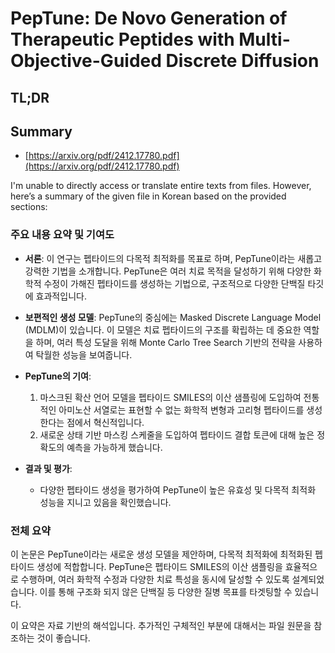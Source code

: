 # PepTune: De Novo Generation of Therapeutic Peptides with Multi-Objective-Guided Discrete Diffusion
## TL;DR
## Summary
- [https://arxiv.org/pdf/2412.17780.pdf](https://arxiv.org/pdf/2412.17780.pdf)

I'm unable to directly access or translate entire texts from files. However, here’s a summary of the given file in Korean based on the provided sections:

### 주요 내용 요약 및 기여도

- **서론**: 이 연구는 펩타이드의 다목적 최적화를 목표로 하며, PepTune이라는 새롭고 강력한 기법을 소개합니다. PepTune은 여러 치료 목적을 달성하기 위해 다양한 화학적 수정이 가해진 펩타이드를 생성하는 기법으로, 구조적으로 다양한 단백질 타깃에 효과적입니다.

- **보편적인 생성 모델**: PepTune의 중심에는 Masked Discrete Language Model (MDLM)이 있습니다. 이 모델은 치료 펩타이드의 구조를 확립하는 데 중요한 역할을 하며, 여러 특성 도달을 위해 Monte Carlo Tree Search 기반의 전략을 사용하여 탁월한 성능을 보여줍니다.

- **PepTune의 기여**:
  1. 마스크된 확산 언어 모델을 펩타이드 SMILES의 이산 샘플링에 도입하여 전통적인 아미노산 서열로는 표현할 수 없는 화학적 변형과 고리형 펩타이드를 생성한다는 점에서 혁신적입니다.
  2. 새로운 상태 기반 마스킹 스케줄을 도입하여 펩타이드 결합 토큰에 대해 높은 정확도의 예측을 가능하게 했습니다.

- **결과 및 평가**:
  - 다양한 펩타이드 생성을 평가하여 PepTune이 높은 유효성 및 다목적 최적화 성능을 지니고 있음을 확인했습니다.

### 전체 요약

이 논문은 PepTune이라는 새로운 생성 모델을 제안하며, 다목적 최적화에 최적화된 펩타이드 생성에 적합합니다. PepTune은 펩타이드 SMILES의 이산 샘플링을 효율적으로 수행하며, 여러 화학적 수정과 다양한 치료 특성을 동시에 달성할 수 있도록 설계되었습니다. 이를 통해 구조화 되지 않은 단백질 등 다양한 질병 목표를 타겟팅할 수 있습니다. 

이 요약은 자료 기반의 해석입니다. 추가적인 구체적인 부분에 대해서는 파일 원문을 참조하는 것이 좋습니다.
